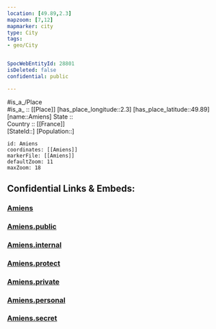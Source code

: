 ```yaml
---
location: [49.89,2.3] 
mapzoom: [7,12] 
mapmarker: city 
type: City
tags:
- geo/City


SpocWebEntityId: 28801
isDeleted: false
confidential: public

---
```

#is_a_/Place  
#is_a_ :: [[Place]] 
[has_place_longitude::2.3] 
[has_place_latitude::49.89] 
[name::Amiens] 
State ::  
Country :: [[France]]  
[StateId::] 
[Population::] 



```leaflet
id: Amiens
coordinates: [[Amiens]] 
markerFile: [[Amiens]] 
defaultZoom: 11 
maxZoom: 18
```


## Confidential Links & Embeds: 

### [Amiens](/_Standards/Earth/Continent/Europe/Europe~West/France/regions~France/Hauts-de-France/departments~Hauts-de-France/Somme/communes~Somme/Amiens/cities~Amiens/Amiens.md) 

### [Amiens.public](/_public/Earth/Continent/Europe/Europe~West/France/regions~France/Hauts-de-France/departments~Hauts-de-France/Somme/communes~Somme/Amiens/cities~Amiens/Amiens.public.md) 

### [Amiens.internal](/_internal/Earth/Continent/Europe/Europe~West/France/regions~France/Hauts-de-France/departments~Hauts-de-France/Somme/communes~Somme/Amiens/cities~Amiens/Amiens.internal.md) 

### [Amiens.protect](/_protect/Earth/Continent/Europe/Europe~West/France/regions~France/Hauts-de-France/departments~Hauts-de-France/Somme/communes~Somme/Amiens/cities~Amiens/Amiens.protect.md) 

### [Amiens.private](/_private/Earth/Continent/Europe/Europe~West/France/regions~France/Hauts-de-France/departments~Hauts-de-France/Somme/communes~Somme/Amiens/cities~Amiens/Amiens.private.md) 

### [Amiens.personal](/_personal/Earth/Continent/Europe/Europe~West/France/regions~France/Hauts-de-France/departments~Hauts-de-France/Somme/communes~Somme/Amiens/cities~Amiens/Amiens.personal.md) 

### [Amiens.secret](/_secret/Earth/Continent/Europe/Europe~West/France/regions~France/Hauts-de-France/departments~Hauts-de-France/Somme/communes~Somme/Amiens/cities~Amiens/Amiens.secret.md)

